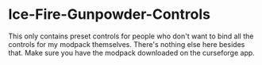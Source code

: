 # Ice-Fire-Gunpowder-Controls
This only contains preset controls for people who don't want to bind all the controls for my modpack themselves.
There's nothing else here besides that. Make sure you have the modpack downloaded on the curseforge app.
